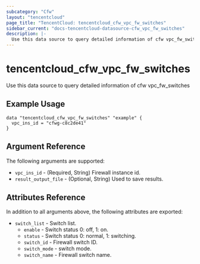 ```yaml
---
subcategory: "Cfw"
layout: "tencentcloud"
page_title: "TencentCloud: tencentcloud_cfw_vpc_fw_switches"
sidebar_current: "docs-tencentcloud-datasource-cfw_vpc_fw_switches"
description: |-
  Use this data source to query detailed information of cfw vpc_fw_switches
---
```


# tencentcloud_cfw_vpc_fw_switches

Use this data source to query detailed information of cfw vpc_fw_switches

## Example Usage

```hcl
data "tencentcloud_cfw_vpc_fw_switches" "example" {
  vpc_ins_id = "cfwg-c8c2de41"
}
```

## Argument Reference

The following arguments are supported:

* `vpc_ins_id` - (Required, String) Firewall instance id.
* `result_output_file` - (Optional, String) Used to save results.

## Attributes Reference

In addition to all arguments above, the following attributes are exported:

* `switch_list` - Switch list.
  * `enable` - Switch status 0: off, 1: on.
  * `status` - Switch status 0: normal, 1: switching.
  * `switch_id` - Firewall switch ID.
  * `switch_mode` - switch mode.
  * `switch_name` - Firewall switch name.


